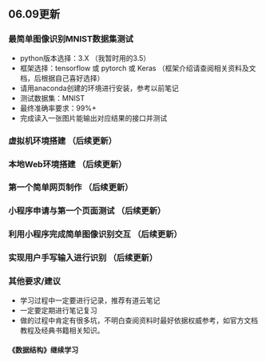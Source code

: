 ## 06.09更新

### 最简单图像识别MNIST数据集测试

+ python版本选择：3.X （我暂时用的3.5）
+ 框架选择：tensorflow 或 pytorch 或 Keras （框架介绍请查阅相关资料及文档，后根据自己喜好选择）
+ 请用anaconda创建的环境进行安装，参考以前笔记
+ 测试数据集：MNIST
+ 最终准确率要求：99%+
+ 完成读入一张图片能输出对应结果的接口并测试

### 虚拟机环境搭建 （后续更新）
### 本地Web环境搭建 （后续更新）
### 第一个简单网页制作 （后续更新）
### 小程序申请与第一个页面测试 （后续更新）
### 利用小程序完成简单图像识别交互 （后续更新）
### 实现用户手写输入进行识别  （后续更新）

### 其他要求/建议
+ 学习过程中一定要进行记录，推荐有道云笔记
+ 一定要定期进行笔记复习
+ 做的过程中肯定有很多坑，不明白查阅资料时最好依据权威参考，如官方文档教程及经典书籍相关知识。

#### 《数据结构》继续学习